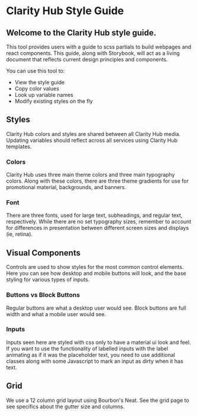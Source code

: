 # Clarity Hub Style Guide

## Welcome to the Clarity Hub style guide.

This tool provides users with a guide to scss partials to build webpages and react components. This guide, along with Storybook, will act as a living document that reflects current design principles and components.

You can use this tool to:
  * View the style guide
  * Copy color values
  * Look up variable names
  * Modify existing styles on the fly

## Styles

Clarity Hub colors and styles are shared between all
Clarity Hub media. Updating variables should reflect
across all services using Clarity Hub templates.

### Colors

Clarity Hub uses three main theme colors and three main typography
colors. Along with these colors, there are three theme gradients for use for promotional material, backgrounds, and banners.

### Font

There are three fonts, used for large text, subheadings, and regular text, respectively. While there are no set typography sizes, remember to account for differences in presentation between different screen sizes and displays (ie, retina).

## Visual Components

Controls are used to show styles for the most common control elements. Here you can see how desktop and mobile buttons will look, and the base styling for various types of inputs.

### Buttons vs Block Buttons

Regular buttons are what a desktop user would see. Block buttons are full width and what a mobile user would see.

### Inputs

Inputs seen here are styled with css only to have a material ui look and feel. If you want to use the functionality of labelled inputs with the label animating as if it was the placeholder text, you need to use additional classes along with some Javascript to mark an input as dirty when it has text.

## Grid

We use a 12 column grid layout using Bourbon's Neat. See the grid page to see specifics about the gutter size and columns.
